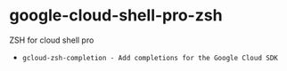 # google-cloud-shell-pro-zsh
ZSH for cloud shell pro

- `gcloud-zsh-completion - Add completions for the Google Cloud SDK`
